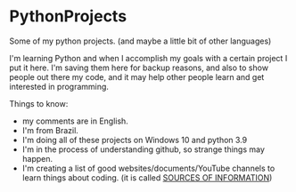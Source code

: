 # PythonProjects
Some of my python projects. (and maybe a little bit of other languages)

I'm learning Python and when I accomplish my goals with a certain project I put it here. I'm saving them here for backup reasons, and also to show people out there my code, and it may help other people learn and get interested in programming.

Things to know:
- my comments are in English.
- I'm from Brazil.
- I'm doing all of these projects on Windows 10 and python 3.9
- I'm in the process of understanding github, so strange things may happen.
- I'm creating a list of good websites/documents/YouTube channels to learn things about coding. (it is called [SOURCES OF INFORMATION](https://github.com/HelioHBR/PythonProjects/blob/main/SOURCES%20OF%20INFORMATION.md))
